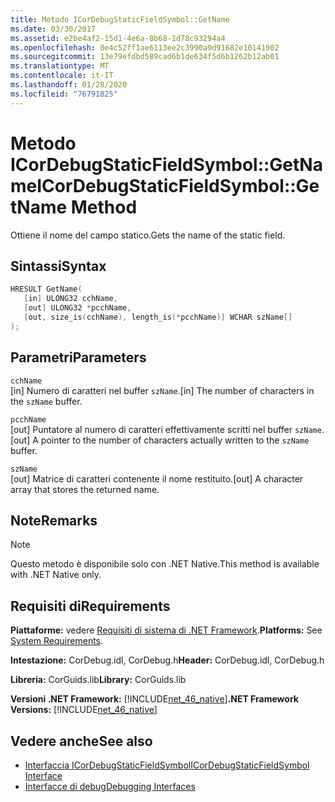 ```yaml
---
title: Metodo ICorDebugStaticFieldSymbol::GetName
ms.date: 03/30/2017
ms.assetid: e2be4af2-15d1-4e6a-8b68-1d78c93294a4
ms.openlocfilehash: 0e4c52ff1ae6113ee2c3990a9d91682e10141902
ms.sourcegitcommit: 13e79efdbd589cad6b1de634f5d6b1262b12ab01
ms.translationtype: MT
ms.contentlocale: it-IT
ms.lasthandoff: 01/28/2020
ms.locfileid: "76791825"
---
```

# <a name="icordebugstaticfieldsymbolgetname-method"></a><span data-ttu-id="9a3e0-102">Metodo ICorDebugStaticFieldSymbol::GetName</span><span class="sxs-lookup"><span data-stu-id="9a3e0-102">ICorDebugStaticFieldSymbol::GetName Method</span></span>
<span data-ttu-id="9a3e0-103">Ottiene il nome del campo statico.</span><span class="sxs-lookup"><span data-stu-id="9a3e0-103">Gets the name of the static field.</span></span>  
  
## <a name="syntax"></a><span data-ttu-id="9a3e0-104">Sintassi</span><span class="sxs-lookup"><span data-stu-id="9a3e0-104">Syntax</span></span>  
  
```cpp  
HRESULT GetName(  
   [in] ULONG32 cchName,   
   [out] ULONG32 *pcchName,   
   [out, size_is(cchName), length_is(*pcchName)] WCHAR szName[]  
);  
```  
  
## <a name="parameters"></a><span data-ttu-id="9a3e0-105">Parametri</span><span class="sxs-lookup"><span data-stu-id="9a3e0-105">Parameters</span></span>  
 `cchName`  
 <span data-ttu-id="9a3e0-106">[in] Numero di caratteri nel buffer `szName`.</span><span class="sxs-lookup"><span data-stu-id="9a3e0-106">[in] The number of characters in the `szName` buffer.</span></span>  
  
 `pcchName`  
 <span data-ttu-id="9a3e0-107">[out] Puntatore al numero di caratteri effettivamente scritti nel buffer `szName`.</span><span class="sxs-lookup"><span data-stu-id="9a3e0-107">[out] A pointer to the number of characters actually written to the `szName` buffer.</span></span>  
  
 `szName`  
 <span data-ttu-id="9a3e0-108">[out] Matrice di caratteri contenente il nome restituito.</span><span class="sxs-lookup"><span data-stu-id="9a3e0-108">[out] A character array that stores the returned name.</span></span>  
  
## <a name="remarks"></a><span data-ttu-id="9a3e0-109">Note</span><span class="sxs-lookup"><span data-stu-id="9a3e0-109">Remarks</span></span>  
  
> [!NOTE]
> <span data-ttu-id="9a3e0-110">Questo metodo è disponibile solo con .NET Native.</span><span class="sxs-lookup"><span data-stu-id="9a3e0-110">This method is available with .NET Native only.</span></span>  
  
## <a name="requirements"></a><span data-ttu-id="9a3e0-111">Requisiti di</span><span class="sxs-lookup"><span data-stu-id="9a3e0-111">Requirements</span></span>  
 <span data-ttu-id="9a3e0-112">**Piattaforme:** vedere [Requisiti di sistema di .NET Framework](../../../../docs/framework/get-started/system-requirements.md).</span><span class="sxs-lookup"><span data-stu-id="9a3e0-112">**Platforms:** See [System Requirements](../../../../docs/framework/get-started/system-requirements.md).</span></span>  
  
 <span data-ttu-id="9a3e0-113">**Intestazione:** CorDebug.idl, CorDebug.h</span><span class="sxs-lookup"><span data-stu-id="9a3e0-113">**Header:** CorDebug.idl, CorDebug.h</span></span>  
  
 <span data-ttu-id="9a3e0-114">**Libreria:** CorGuids.lib</span><span class="sxs-lookup"><span data-stu-id="9a3e0-114">**Library:** CorGuids.lib</span></span>  
  
 <span data-ttu-id="9a3e0-115">**Versioni .NET Framework:** [!INCLUDE[net_46_native](../../../../includes/net-46-native-md.md)]</span><span class="sxs-lookup"><span data-stu-id="9a3e0-115">**.NET Framework Versions:** [!INCLUDE[net_46_native](../../../../includes/net-46-native-md.md)]</span></span>  
  
## <a name="see-also"></a><span data-ttu-id="9a3e0-116">Vedere anche</span><span class="sxs-lookup"><span data-stu-id="9a3e0-116">See also</span></span>

- [<span data-ttu-id="9a3e0-117">Interfaccia ICorDebugStaticFieldSymbol</span><span class="sxs-lookup"><span data-stu-id="9a3e0-117">ICorDebugStaticFieldSymbol Interface</span></span>](icordebugstaticfieldsymbol-interface.md)
- [<span data-ttu-id="9a3e0-118">Interfacce di debug</span><span class="sxs-lookup"><span data-stu-id="9a3e0-118">Debugging Interfaces</span></span>](debugging-interfaces.md)
